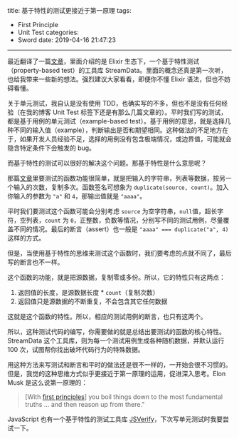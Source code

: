 title: 基于特性的测试更接近于第一原理
tags:
  - First Principle
  - Unit Test
categories:
  - Sword
date: 2019-04-16 21:47:23
---


[文章]: https://elixirschool.com/zh-hans/lessons/libraries/stream-data/

最近翻译了一篇[文章][]，里面介绍的是 Elixir 生态下，一个基于特性测试（property-based test）的工具库 StreamData。里面的概念还真是第一次听，也给我带来一些新的想法。强烈建议大家看看，即便你不懂 Elixir 语法，但也不妨碍看懂。

关于单元测试，我自认是没有使用 TDD，也确实写的不多，但也不是没有任何经验（在我的博客 Unit Test 标签下还是有那么几篇文章的）。平时我们写的测试，都是基于用例的单元测试（example-based test）。基于用例的意思，就是选择几种不同的输入值（example），判断输出是否和期望相同。这种做法的不足地方在于，如果开发人员经验不足，选择的用例没有包含极端情况，或边界值，可能就会隐含特定条件下会触发的 bug。

而基于特性的测试可以很好的解决这个问题。那基于特性是什么意思呢？

那篇[文章][]里要测试的函数功能很简单，就是把输入的字符串，列表等数据，按另一个输入的次数，复制多次。函数签名可想象为 `duplicate(source, count)`。加入你输入的参数为 `"a"` 和 `4`，那输出值就是 `"aaaa"`。

平时我们要测试这个函数可能会分别考虑 `source` 为空字符串，`null`值，超长字符，空列表，`count` 为 `0`，正整数，负数等情况，分别写不同的测试用例，尽量覆盖不同的情况。最后的断言（assert）也一般是 `"aaaa" === duplicate("a", 4)` 这样的方式。

但是，当使用基于特性的思维来测试这个函数时，我们要考虑的点就不同了，最后写的断言也不一样。

这个函数的功能，就是把源数据，复制零或多份。所以，它的特性只有这两点：  

1. 返回值的长度，是源数据长度 * `count`（复制次数）
2. 返回值只是源数据的不断重复，不会包含其它任何数据

这就是这个函数的特性。所以，相应的测试用例的断言，也只有这两个。

所以，这种测试代码的编写，你需要做的就是总结出要测试的函数的核心特性。StreamData 这个工具库，则为每一个测试用例生成各种随机数据，并默认运行 100 次，试图帮你找出破坏代码行为的特殊数据。

用这种方法来写测试和断言和平时的做法还是很不一样的，一开始会很不习惯的。但是，我觉的这种思维方式似乎更接近于第一原理的运用，促进深入思考。Elon Musk 是这么说第一原理的：

[first principles]: https://en.wikipedia.org/wiki/First_principle

>[With [first principles][]] you boil things down to the most fundamental truths ... and then reason up from there."  

JavaScript 也有一个基于特性的测试工具库 [JSVerify](http://jsverify.github.io/)，下次写单元测试时我要尝试一下。
